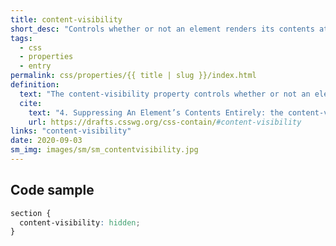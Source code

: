 ```yaml
---
title: content-visibility
short_desc: "Controls whether or not an element renders its contents at all."
tags:
  - css
  - properties
  - entry
permalink: css/properties/{{ title | slug }}/index.html
definition:
  text: "The content-visibility property controls whether or not an element renders its contents at all, along with forcing a strong set of containments, allowing user agents to potentially omit large swathes of layout and rendering work until it becomes needed."
  cite:
    text: "4. Suppressing An Element’s Contents Entirely: the content-visibility property"
    url: https://drafts.csswg.org/css-contain/#content-visibility
links: "content-visibility"
date: 2020-09-03
sm_img: images/sm/sm_contentvisibility.jpg
---
```


<h2 class="h3"><span>Code sample</span></h2>

```css
section {
  content-visibility: hidden;
}
```
